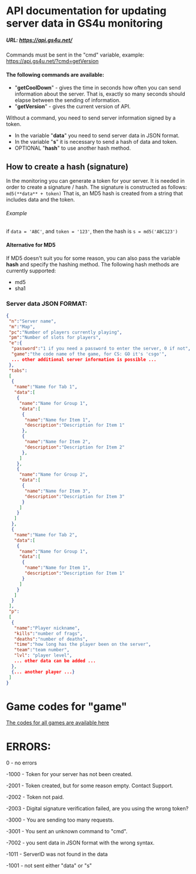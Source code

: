 # API documentation for updating server data in GS4u monitoring

##### URL: https://api.gs4u.net/
Commands must be sent in the "cmd" variable, example: https://api.gs4u.net/?cmd=getVersion

#### The following commands are available:
* "**getCoolDown**" - gives the time in seconds how often you can send information about the server. 
That is, exactly so many seconds should elapse between the sending of information.
* "**getVersion**" - gives the current version of API.

Without a command, you need to send server information signed by a token.
* In the variable "**data**" you need to send server data in JSON format.
* In the variable "**s**" it is necessary to send a hash of data and token.
* OPTIONAL "**hash**" to use another hash method.

## How to create a hash (signature)
In the monitoring you can generate a token for your server. 
It is needed in order to create a signature / hash.
The signature is constructed as follows: ```md5(**data** + token)```
That is, an MD5 hash is created from a string that includes data and the token.
###### Example
if ```data = 'ABC'```, and ```token = '123'```, then the hash is ```s = md5('ABC123')```

#### Alternative for MD5
If MD5 doesn't suit you for some reason, you can also pass the variable **hash** and specify the hashing method.
The following hash methods are currently supported:
* md5
* sha1

### Server data JSON FORMAT:
```json
{
 "n":"Server name",
 "m":"Map",
 "pc":"Number of players currently playing",
 "pm":"Number of slots for players",
 "e":{
  "password":"1 if you need a password to enter the server, 0 if not",
  "game":"the code name of the game, for CS: GO it's 'csgo'",
  ... other additional server information is possible ...
 },
 "tabs":
 [
  {
   "name":"Name for Tab 1",
   "data":[
    {
     "name":"Name for Group 1",
     "data":[
      {
       "name":"Name for Item 1",
       "description":"Description for Item 1"
      },
      {
       "name":"Name for Item 2",
       "description":"Description for Item 2"
      },
     ]
    },
    {
     "name":"Name for Group 2",
     "data":[
      {
       "name":"Name for Item 3",
       "description":"Description for Item 3"
      }
     ]
    }
   ]
  },
  {
   "name":"Name for Tab 2",
   "data":[
    {
     "name":"Name for Group 1",
     "data":[
      {
       "name":"Name for Item 1",
       "description":"Description for Item 1"
      }
     ]
    }
   ]
  }
 ],
 "p":
 [
  {
   "name":"Player nickname",
   "kills":"number of frags",
   "deaths":"number of deaths",
   "time":"how long has the player been on the server",
   "team":"team number",
   "lvl": "player level",
   ... other data can be added ...
  },
  {... another player ...}
 ]
}
```

# Game codes for "game"
[The codes for all games are available here](README_GAMES.md)

# ERRORS:
0 - no errors

-1000 - Token for your server has not been created.

-2001 - Token created, but for some reason empty. Contact Support.

-2002 - Token not paid.

-2003 - Digital signature verification failed, are you using the wrong token?

-3000 - You are sending too many requests.

-3001 - You sent an unknown command to "cmd".

-7002 - you sent data in JSON format with the wrong syntax.

-1011 - ServerID was not found in the data

-1001 - not sent either "data" or "s"
